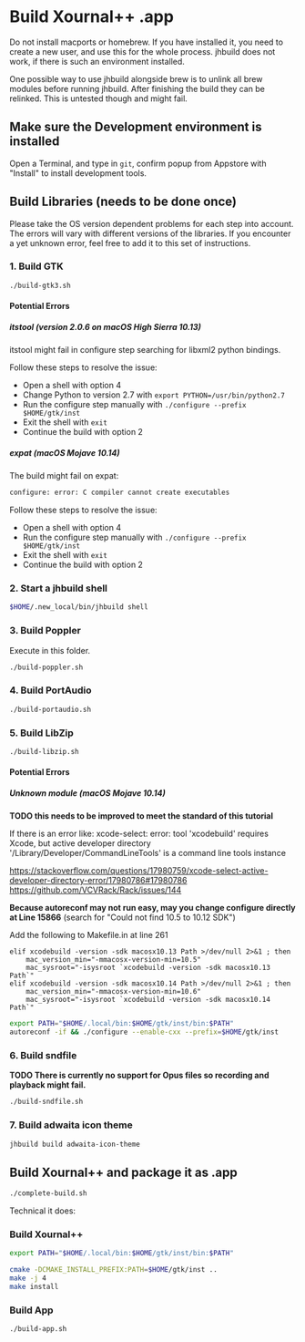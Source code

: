 # Build Xournal++ .app
Do not install macports or homebrew. If you have installed it, you need to
create a new user, and use this for the whole process. jhbuild does not work,
if there is such an environment installed.

One possible way to use jhbuild alongside brew is to unlink all brew modules before running jhbuild. After finishing the build they can be relinked. This is untested though and might fail.

## Make sure the Development environment is installed
Open a Terminal, and type in `git`, confirm popup from Appstore with "Install" to install development tools.

## Build Libraries (needs to be done once)
Please take the OS version dependent problems for each step into account. The errors will vary with different versions of the libraries. If you encounter a yet unknown error, feel free to add it to this set of instructions.

### 1. Build GTK
````bash
./build-gtk3.sh
````
#### Potential Errors
##### itstool (version 2.0.6 on macOS High Sierra 10.13)
itstool might fail in configure step searching for libxml2 python bindings.

Follow these steps to resolve the issue:
- Open a shell with option 4
- Change Python to version 2.7 with `export PYTHON=/usr/bin/python2.7`
- Run the configure step manually with `./configure --prefix $HOME/gtk/inst`
- Exit the shell with `exit`
- Continue the build with option 2

##### expat (macOS Mojave 10.14)
The build might fail on expat:
````bash
configure: error: C compiler cannot create executables
````

Follow these steps to resolve the issue:
- Open a shell with option 4
- Run the configure step manually with `./configure --prefix $HOME/gtk/inst`
- Exit the shell with `exit`
- Continue the build with option 2

### 2. Start a jhbuild shell
````bash
$HOME/.new_local/bin/jhbuild shell
````

### 3. Build Poppler
Execute in this folder.
````bash
./build-poppler.sh
````

### 4. Build PortAudio

````bash
./build-portaudio.sh
````

### 5. Build LibZip

````bash
./build-libzip.sh
````
#### Potential Errors
##### Unknown module (macOS Mojave 10.14)
**TODO this needs to be improved to meet the standard of this tutorial**

If there is an error like:
xcode-select: error: tool 'xcodebuild' requires Xcode, but active developer directory '/Library/Developer/CommandLineTools' is a command line tools instance

https://stackoverflow.com/questions/17980759/xcode-select-active-developer-directory-error/17980786#17980786
https://github.com/VCVRack/Rack/issues/144

**Because autoreconf may not run easy, may you change configure directly at Line 15866**
(search for "Could not find 10.5 to 10.12 SDK")

Add the following to Makefile.in at line 261

````
elif xcodebuild -version -sdk macosx10.13 Path >/dev/null 2>&1 ; then  
    mac_version_min="-mmacosx-version-min=10.5"
    mac_sysroot="-isysroot `xcodebuild -version -sdk macosx10.13 Path`"
elif xcodebuild -version -sdk macosx10.14 Path >/dev/null 2>&1 ; then  
    mac_version_min="-mmacosx-version-min=10.6"
    mac_sysroot="-isysroot `xcodebuild -version -sdk macosx10.14 Path`"
````

````bash
export PATH="$HOME/.local/bin:$HOME/gtk/inst/bin:$PATH"
autoreconf -if && ./configure --enable-cxx --prefix=$HOME/gtk/inst
````

### 6. Build sndfile
**TODO There is currently no support for Opus files so recording and playback might fail.**
````bash
./build-sndfile.sh
````

### 7. Build adwaita icon theme
````bash
jhbuild build adwaita-icon-theme
````

## Build Xournal++ and package it as .app
````bash
./complete-build.sh
````

Technical it does:

### Build Xournal++
````bash
export PATH="$HOME/.local/bin:$HOME/gtk/inst/bin:$PATH"

cmake -DCMAKE_INSTALL_PREFIX:PATH=$HOME/gtk/inst ..
make -j 4
make install
````

### Build App
````bash
./build-app.sh
````
